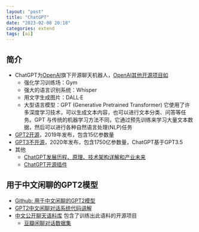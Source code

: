 ```yaml
---
layout: "post"
title: "ChatGPT"
date: "2023-02-08 20:18"
categories: extend
tags: [ai]
---
```



## 简介

- ChatGPT为[OpenAI](https://github.com/openai)旗下开源聊天机器人，[OpenAI其他开源项目如](https://mp.weixin.qq.com/s/qZZekpsbzjuc1qczKbELtw)
    - 强化学习训练场：Gym
    - 强大的语言识别系统：Whisper
    - 用文字生成图片：DALL·E
    - 大型语言模型：GPT (Generative Pretrained Transformer) 它使用了许多深度学习技术，可以生成文本内容，也可以进行文本分类、问答等任务。GPT 与传统的机器学习方法不同，它通过预先训练来学习大量文本数据，然后可以进行各种自然语言处理(NLP)任务
- [GPT2开源](https://github.com/openai/gpt-2)，2019年发布，包含15亿参数量
- [GPT3不开源](https://github.com/openai/gpt-3)，2020年发布，包含1750亿参数量，ChatGPT基于GPT3.5
- 其他
    - [ChatGPT发展历程、原理、技术架构详解和产业未来](https://zhuanlan.zhihu.com/p/590655677)
    - [ChatGPT开源插件](https://www.w3cschool.cn/openai_doc/openai_doc-rtix3r2t.html)

## 用于中文闲聊的GPT2模型

- [Github: 用于中文闲聊的GPT2模型](https://github.com/yangjianxin1/GPT2-chitchat)
- [GPT2中文闲聊对话系统代码讲解](https://www.bilibili.com/video/BV1La4y1Y7ug)
- [中文公开聊天语料库](https://github.com/codemayq/chinese_chatbot_corpus) 包含了训练出此语料的开源项目
    - [豆瓣闲聊对话数据集](https://github.com/MarkWuNLP/MultiTurnResponseSelection)



